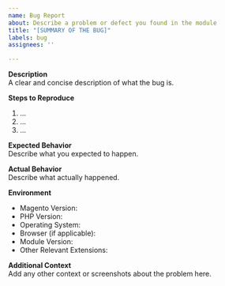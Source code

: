 ```yaml
---
name: Bug Report
about: Describe a problem or defect you found in the module
title: "[SUMMARY OF THE BUG]" 
labels: bug
assignees: ''  

---
```


**Description**  
A clear and concise description of what the bug is.

**Steps to Reproduce**  
1. ...
2. ...
3. ...

**Expected Behavior**  
Describe what you expected to happen.

**Actual Behavior**  
Describe what actually happened.

**Environment**  
* Magento Version:
* PHP Version:
* Operating System:
* Browser (if applicable):
* Module Version:
* Other Relevant Extensions:

**Additional Context**  
Add any other context or screenshots about the problem here.
